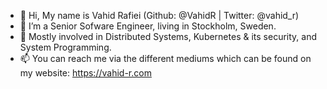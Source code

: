 - 👋 Hi, My name is Vahid Rafiei (Github: @VahidR | Twitter: @vahid_r)
- 👀 I’m a Senior Sofware Engineer, living in Stockholm, Sweden.
- 🌱 Mostly involved in Distributed Systems, Kubernetes & its security, and System Programming.
- 📫 You can reach me via the different mediums which can be found on my website: https://vahid-r.com

<!---
vahidR/vahidR is a ✨ special ✨ repository because its `README.md` (this file) appears on your GitHub profile.
You can click the Preview link to take a look at your changes.
--->
